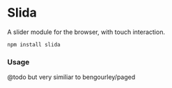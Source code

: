 # Slida

A slider module for the browser, with touch interaction.

```
npm install slida
```

### Usage

@todo but very similiar to bengourley/paged